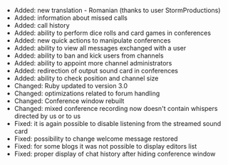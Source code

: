 - Added: new translation - Romanian (thanks to user StormProductions)
- Added: information about missed calls
- Added: call history
- Added: ability to perform dice rolls and card games in conferences
- Added: new quick actions to manipulate conferences
- Added: ability to view all messages exchanged with a user
- Added: ability to ban and kick users from channels
- Added: ability to appoint more channel administrators
- Added: redirection of output sound card in conferences
- Added: ability to check position and channel size
- Changed: Ruby updated to version 3.0
- Changed: optimizations related to forum handling
- Changed: Conference window rebuilt
- Changed: mixed conference recording now doesn't contain whispers directed by us or to us
- Fixed: it is again possible to disable listening from the streamed sound card
- Fixed: possibility to change welcome message restored
- Fixed: for some blogs it was not possible to display editors list
- Fixed: proper display of chat history after hiding conference window